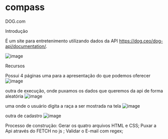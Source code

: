 # compass

DOG.com

Introdução

É um site para entretenimento utilizando dados da API https://dog.ceo/dog-api/documentation/.

![image](https://user-images.githubusercontent.com/96789492/148152641-df6d8504-644b-41f3-b990-513c35d9a299.png)


Recursos
 
Possui 4 páginas
uma para a apresentação do que podemos oferecer
![image](https://user-images.githubusercontent.com/96789492/148152814-bb6f4eb9-d2bf-4067-ae79-f737d4d60b3b.png)

outra de execução, onde puxamos os dados que queremos da api de forma aleatória
![image](https://user-images.githubusercontent.com/96789492/148152878-232b45d2-2840-45a6-8ca0-9db3a99c1603.png)

uma onde o usuário digita a raça a ser mostrada na tela 
![image](https://user-images.githubusercontent.com/96789492/148152944-381c71e7-a38b-49e2-8381-1627ad0efd5f.png)

outra de cadastro
![image](https://user-images.githubusercontent.com/96789492/148153231-c809d047-a93b-4b9e-8dd3-9e9a6d131672.png)



Processo de construção: 
Gerar os quatro arquivos HTML e CSS;
Puxar a Api através do FETCH no js ;
Validar o E-mail com regex;
